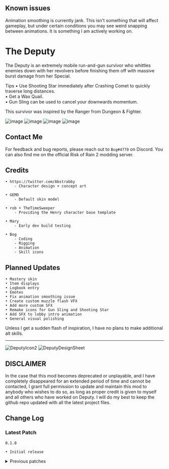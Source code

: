## Known issues

Animation smoothing is currently jank. This isn't something that will affect gameplay, but under certain conditions you may see weird snapping between animations. It is something I am actively working on.

# The Deputy

The Deputy is an extremely mobile run-and-gun survivor who whittles enemies down with her revolvers before finishing them off with massive burst damage from her Special.

Tips
• Use Shooting Star immediately after Crashing Comet to quickly traverse long distances.<br/>
• Get a Wax Quail.<br/>
• Gun Sling can be used to cancel your downwards momentum.

This survivor was inspired by the Ranger from Dungeon & Fighter.

![image](https://user-images.githubusercontent.com/55299061/216573294-edc2b9a6-6252-4f1b-9f7e-c672a16c73e1.png)
![image](https://user-images.githubusercontent.com/55299061/216577065-f5636858-64be-4e57-a220-5b82303c37e8.png)
![image](https://user-images.githubusercontent.com/55299061/216604383-33a8dd7a-779a-45be-9d38-19a9fb58bccc.png)
![image](https://user-images.githubusercontent.com/55299061/216581639-9be53fde-0990-43ae-a258-23bb59d00779.png)

## Contact Me
For feedback and bug reports, please reach out to `Bog#4770` on Discord. You can also find me on the official Risk of Rain 2 modding server.

## Credits
```
• https://twitter.com/Abstrabby
    - Character design + concept art
    
• GEMO
    - Default skin model
    
• rob + TheTimeSweeper
    - Providing the Henry character base template
    
• Mary
    - Early dev build testing
    
• Bog
    - Coding
    - Rigging
    - Animation
    - Skill icons
```

## Planned Updates
```
• Mastery skin
• Item displays
• Logbook entry
• Emotes
• Fix animation smoothing issue
• Create custom muzzle flash VFX
• Add more custom SFX
• Remake icons for Gun Sling and Shooting Star
• Add SFX to lobby intro animation
• General visual polishing
```

Unless I get a sudden flash of inspiration, I have no plans to make additional alt skills.

----
![DeputyIcon2](https://user-images.githubusercontent.com/55299061/216585851-c6588d0c-18a1-4357-905e-79fb3b1c7fcd.png)
![DeputyDesignSheet](https://user-images.githubusercontent.com/55299061/216585982-0017c887-ac98-40e0-b159-035d79aec083.png)


## DISCLAIMER

In the case that this mod becomes deprecated or unplayable, and I have completely disappeared for an extended period of time and cannot be contacted, I grant full permission to update and maintain this mod to anybody who wishes to do so, as long as proper credit is given to myself and all others who have worked on Deputy. I will do my best to keep the github repo updated with all the latest project files.

## Change Log

### Latest Patch
`0.1.0`
```
• Initial release
```

<details>
    <summary>Previous patches</summary>
    
</details>
